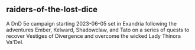 ## raiders-of-the-lost-dice

A DnD 5e campaign starting 2023-06-05 set in Exandria following the adventures Ember, Kelward, Shadowclaw, and Tato on a series of quests to recover Vestiges of Divergence and overcome the wicked Lady Thinora Va'Del.
